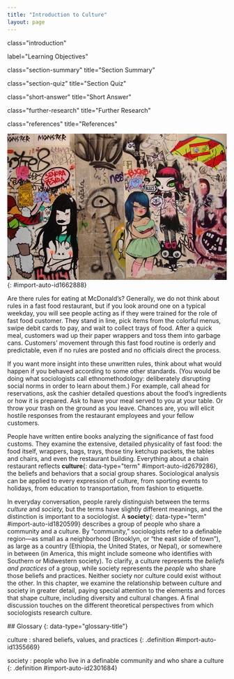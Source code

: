 ```yaml
---
title: "Introduction to Culture"
layout: page
---
```



<cnx-pi data-type="cnx.flag.introduction"> class="introduction" </cnx-pi>

<cnx-pi data-type="chapter-toc">label="Learning Objectives"</cnx-pi>

<cnx-pi data-type="cnx.eoc">class="section-summary" title="Section Summary"</cnx-pi>

<cnx-pi data-type="cnx.eoc">class="section-quiz" title="Section Quiz"</cnx-pi>

<cnx-pi data-type="cnx.eoc">class="short-answer" title="Short Answer"</cnx-pi>

<cnx-pi data-type="cnx.eoc">class="further-research" title="Further Research"</cnx-pi>

<cnx-pi data-type="cnx.eoc">class="references" title="References"</cnx-pi>

 ![A wall of graffiti is shown.](../resources/Figure_03_00_01a.jpg "Graffiti&#x2019;s mix of colorful drawings, words, and symbols is a vibrant expression of culture&#x2014;or, depending on one&#x2019;s viewpoint, a disturbing expression of the creator&#x2019;s lack of respect for a community&#x2019;s shared space. (Photo courtesy of aikijuanma/flickr)"){: #import-auto-id1662888}

Are there rules for eating at McDonald’s? Generally, we do not think about rules in a fast food restaurant, but if you look around one on a typical weekday, you will see people acting as if they were trained for the role of fast food customer. They stand in line, pick items from the colorful menus, swipe debit cards to pay, and wait to collect trays of food. After a quick meal, customers wad up their paper wrappers and toss them into garbage cans. Customers’ movement through this fast food routine is orderly and predictable, even if no rules are posted and no officials direct the process.

If you want more insight into these unwritten rules, think about what would happen if you behaved according to some other standards. (You would be doing what sociologists call ethnomethodology: deliberately disrupting social norms in order to learn about them.) For example, call ahead for reservations, ask the cashier detailed questions about the food’s ingredients or how it is prepared. Ask to have your meal served to you at your table. Or throw your trash on the ground as you leave. Chances are, you will elicit hostile responses from the restaurant employees and your fellow customers.

People have written entire books analyzing the significance of fast food customs. They examine the extensive, detailed physicality of fast food: the food itself, wrappers, bags, trays, those tiny ketchup packets, the tables and chairs, and even the restaurant building. Everything about a chain restaurant reflects **culture**{: data-type="term" #import-auto-id2679286}, the beliefs and behaviors that a social group shares. Sociological analysis can be applied to every expression of culture, from sporting events to holidays, from education to transportation, from fashion to etiquette.

In everyday conversation, people rarely distinguish between the terms *culture* and *society,* but the terms have slightly different meanings, and the distinction is important to a sociologist. A **society**{: data-type="term" #import-auto-id1820599} describes a group of people who share a community and a culture. By “community,” sociologists refer to a definable region—as small as a neighborhood (Brooklyn, or “the east side of town”), as large as a country (Ethiopia, the United States, or Nepal), or somewhere in between (in America, this might include someone who identifies with Southern or Midwestern society). To clarify, a culture represents the *beliefs and practices* of a group, while society represents the *people* who share those beliefs and practices. Neither society nor culture could exist without the other. In this chapter, we examine the relationship between culture and society in greater detail, paying special attention to the elements and forces that shape culture, including diversity and cultural changes. A final discussion touches on the different theoretical perspectives from which sociologists research culture.

<div data-type="glossary" markdown="1">
## Glossary
{: data-type="glossary-title"}

culture
: shared beliefs, values, and practices
{: .definition #import-auto-id1355669}

society
: people who live in a definable community and who share a culture
{: .definition #import-auto-id2301684}

</div>

